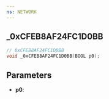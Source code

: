 ```yaml
---
ns: NETWORK
---
```

## _0xCFEB8AF24FC1D0BB

```c
// 0xCFEB8AF24FC1D0BB
void _0xCFEB8AF24FC1D0BB(BOOL p0);
```


## Parameters
* **p0**: 


